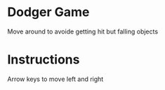 # Dodger Game
Move around to avoide getting hit but falling objects

# Instructions
Arrow keys to move left and right